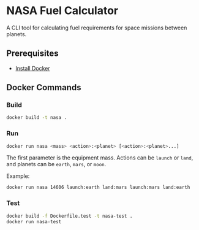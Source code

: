 # NASA Fuel Calculator

A CLI tool for calculating fuel requirements for space missions between planets.

## Prerequisites

- [Install Docker](https://docs.docker.com/engine/install/)

## Docker Commands

### Build
```bash
docker build -t nasa .
```

### Run
```bash
docker run nasa <mass> <action>:<planet> [<action>:<planet>...]
```

The first parameter is the equipment mass. Actions can be `launch` or `land`, and planets can be `earth`, `mars`, or `moon`.

Example:
```bash
docker run nasa 14606 launch:earth land:mars launch:mars land:earth
```

### Test
```bash
docker build -f Dockerfile.test -t nasa-test .
docker run nasa-test
```

